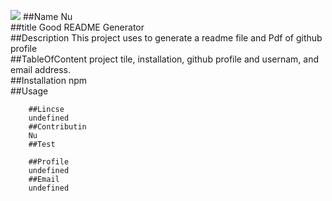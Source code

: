 ![](https://avatars2.githubusercontent.com/u/57165288?v=4)
        ##Name
        Nu  
        ##title
        Good README Generator  
        ##Description
        This project uses to generate a readme file and Pdf of github profile  
        ##TableOfContent
        project tile, installation, github profile and usernam, and email address.  
        ##Installation
        npm  
        ##Usage
          
        ##Lincse
        undefined  
        ##Contributin
        Nu  
        ##Test
          
        ##Profile
        undefined  
        ##Email
        undefined